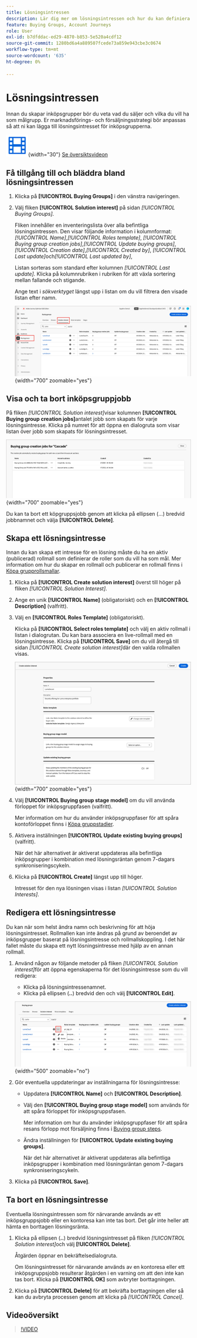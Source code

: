 ```yaml
---
title: Lösningsintressen
description: Lär dig mer om lösningsintressen och hur du kan definiera dem för användning inom dina inköpsgrupper.
feature: Buying Groups, Account Journeys
role: User
exl-id: b7dfddac-ed29-4870-b853-5e520a4cdf12
source-git-commit: 1280bd6a4a889507fcede73a859e943cbe3c0674
workflow-type: tm+mt
source-wordcount: '635'
ht-degree: 0%

---
```


# Lösningsintressen

Innan du skapar inköpsgrupper bör du veta vad du säljer och vilka du vill ha som målgrupp. Er marknadsförings- och försäljningsstrategi bör anpassas så att ni kan lägga till lösningsintresset för inköpsgrupperna.

![Video](../../assets/do-not-localize/icon-video.svg){width="30"} [Se översiktsvideon](#overview-video)

## Få tillgång till och bläddra bland lösningsintressen

1. Klicka på **[!UICONTROL Buying Groups]** i den vänstra navigeringen.

1. Välj fliken **[!UICONTROL Solution interest]** på sidan _[!UICONTROL Buying Groups]_.

   Fliken innehåller en inventeringslista över alla befintliga lösningsintressen. Den visar följande information i kolumnformat: _[!UICONTROL Name]_,_[!UICONTROL Roles template]_, _[!UICONTROL Buying group creation jobs]_,_[!UICONTROL Update buying groups]_, _[!UICONTROL Creation date]_,_[!UICONTROL Created by]_, _[!UICONTROL Last update]_&#x200B;och&#x200B;_[!UICONTROL Last updated by]_,

   Listan sorteras som standard efter kolumnen _[!UICONTROL Last update]_. Klicka på kolumnrubriken i rubriken för att växla sortering mellan fallande och stigande.

   Ange text i _sökverktyget_ längst upp i listan om du vill filtrera den visade listan efter namn.

   ![Fliken Lösningsintresse](assets/solution-interest-tab.png){width="700" zoomable="yes"}

## Visa och ta bort inköpsgruppjobb

På fliken _[!UICONTROL Solution interest]_&#x200B;visar kolumnen **[!UICONTROL Buying group creation jobs]**&#x200B;antalet jobb som skapats för varje lösningsintresse. Klicka på numret för att öppna en dialogruta som visar listan över jobb som skapats för lösningsintresset.

![Köper gruppjobb för lösningsintresse](assets/buying-group-jobs-for-solution-interest.png){width="700" zoomable="yes"}

Du kan ta bort ett köpgruppsjobb genom att klicka på ellipsen (...) bredvid jobbnamnet och välja **[!UICONTROL Delete]**.

## Skapa ett lösningsintresse

Innan du kan skapa ett intresse för en lösning måste du ha en aktiv (publicerad) rollmall som definierar de roller som du vill ha som mål. Mer information om hur du skapar en rollmall och publicerar en rollmall finns i [Köpa grupprollsmallar](./buying-groups-role-templates.md).

1. Klicka på **[!UICONTROL Create solution interest]** överst till höger på fliken _[!UICONTROL Solution Interest]_.

1. Ange en unik **[!UICONTROL Name]** (obligatoriskt) och en **[!UICONTROL Description]** (valfritt).

1. Välj en **[!UICONTROL Roles Template]** (obligatoriskt).

   Klicka på **[!UICONTROL Select roles template]** och välj en aktiv rollmall i listan i dialogrutan. Du kan bara associera en live-rollmall med en lösningsintresse. Klicka på **[!UICONTROL Save]** om du vill återgå till sidan _[!UICONTROL Create solution interest]_&#x200B;där den valda rollmallen visas.

   ![Lägg till en rollmall i lösningsintresset](assets/solution-interest-create.png){width="700" zoomable="yes"}

1. Välj **[!UICONTROL Buying group stage model]** om du vill använda förloppet för inköpsgruppfasen (valfritt).

   Mer information om hur du använder inköpsgruppfaser för att spåra kontoförloppet finns i [Köpa gruppstadier](./buying-group-stages.md).

1. Aktivera inställningen **[!UICONTROL Update existing buying groups]** (valfritt).

   När det här alternativet är aktiverat uppdateras alla befintliga inköpsgrupper i kombination med lösningsräntan genom 7-dagars synkroniseringscykeln.

1. Klicka på **[!UICONTROL Create]** längst upp till höger.

   Intresset för den nya lösningen visas i listan _[!UICONTROL Solution Interests]_.

## Redigera ett lösningsintresse

Du kan när som helst ändra namn och beskrivning för att höja lösningsintresset. Rollmallen kan inte ändras på grund av beroendet av inköpsgrupper baserat på lösningsintresse och rollmallskoppling. I det här fallet måste du skapa ett nytt lösningsintresse med hjälp av en annan rollmall.

1. Använd någon av följande metoder på fliken _[!UICONTROL Solution interest]_&#x200B;för att öppna egenskaperna för det lösningsintresse som du vill redigera:

   * Klicka på lösningsintressenamnet.
   * Klicka på ellipsen (**..**) bredvid den och välj **[!UICONTROL Edit]**.

   ![Lösning intresserar mer meny](assets/solution-interests-more-menu.png){width="500" zoomable="no"}

1. Gör eventuella uppdateringar av inställningarna för lösningsintresse:

   * Uppdatera **[!UICONTROL Name]** och **[!UICONTROL Description]**.

   * Välj den **[!UICONTROL Buying group stage model]** som används för att spåra förloppet för inköpsgruppsfasen.

     Mer information om hur du använder inköpsgruppfaser för att spåra resans förlopp mot försäljning finns i [Buying group steps](./buying-group-stages.md).

   * Ändra inställningen för **[!UICONTROL Update existing buying groups]**.

     När det här alternativet är aktiverat uppdateras alla befintliga inköpsgrupper i kombination med lösningsräntan genom 7-dagars synkroniseringscykeln.

1. Klicka på **[!UICONTROL Save]**.

## Ta bort en lösningsintresse

Eventuella lösningsintressen som för närvarande används av ett inköpsgruppsjobb eller en kontoresa kan inte tas bort. Det går inte heller att hämta en borttagen lösningsränta.

1. Klicka på ellipsen (**..**) bredvid lösningsintresset på fliken _[!UICONTROL Solution interest]_&#x200B;och välj **[!UICONTROL Delete]**.

   Åtgärden öppnar en bekräftelsedialogruta.

   Om lösningsintresset för närvarande används av en kontoresa eller ett inköpsgruppsjobb resulterar åtgärden i en varning om att den inte kan tas bort. Klicka på **[!UICONTROL OK]** som avbryter borttagningen.

1. Klicka på **[!UICONTROL Delete]** för att bekräfta borttagningen eller så kan du avbryta processen genom att klicka på _[!UICONTROL Cancel]_.

## Videoöversikt

>[!VIDEO](https://video.tv.adobe.com/v/3450117/?learn=on&captions=swe)
